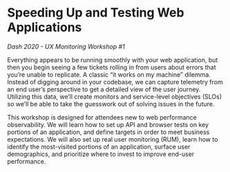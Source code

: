 # Speeding Up and Testing Web Applications
_Dash 2020 - UX Monitoring Workshop #1_

Everything appears to be running smoothly with your web application, but then you begin seeing a few tickets rolling in from users about errors that you’re unable to replicate. A classic “it works on my machine” dilemma. Instead of digging around in your codebase, we can capture telemetry from an end user’s perspective to get a detailed view of the user journey. Utilizing this data, we’ll create monitors and service-level objectives (SLOs) so we’ll be able to take the guesswork out of solving issues in the future.

This workshop is designed for attendees new to web performance observability. We will learn how to set up API and browser tests on key portions of an application, and define targets in order to meet business expectations. We will also set up real user monitoring (RUM), learn how to identify the most-visited portions of an application, surface user demographics, and prioritize where to invest to improve end-user performance.
